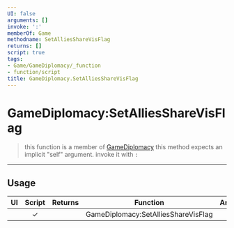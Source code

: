 ```yaml
---
UI: false
arguments: []
invoke: ':'
memberOf: Game
methodname: SetAlliesShareVisFlag
returns: []
script: true
tags:
- Game/GameDiplomacy/_function
- function/script
title: GameDiplomacy.SetAlliesShareVisFlag
---
```

# GameDiplomacy:SetAlliesShareVisFlag
> this function is a member of [GameDiplomacy](civ-6/lua/GameDiplomacy.md)
> this method expects an implicit "self" argument. invoke it with `:`
-----
## Usage
|  UI | Script | Returns | Function | Arguments |
|:---:|:------:|-------:|:--------:|:---------|
| |✓||GameDiplomacy:SetAlliesShareVisFlag||
